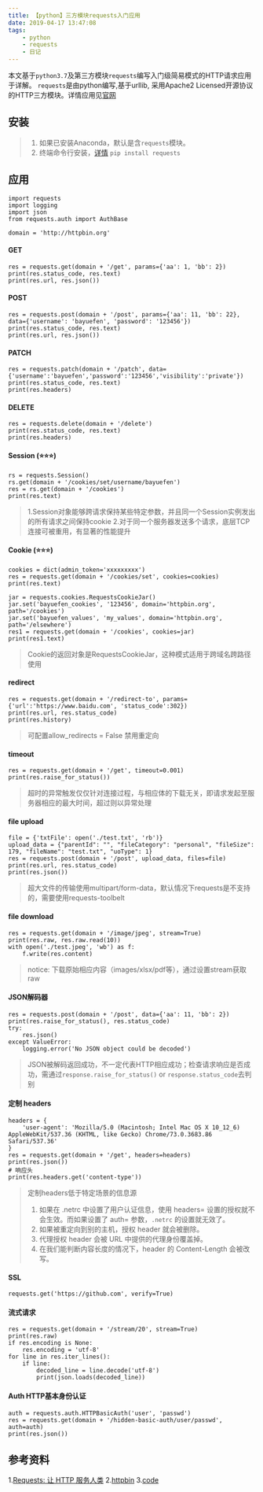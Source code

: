 ```yaml
---
title: 【python】三方模块requests入门应用
date: 2019-04-17 13:47:08
tags:
    - python
    - requests
    - 日记
---
```

本文基于`python3.7`及第三方模块`requests`编写入门级简易模式的HTTP请求应用于详解。
`requests`是由python编写,基于urllib, 采用Apache2 Licensed开源协议的HTTP三方模块。详情应用见[官网](http://docs.python-requests.org/zh_CN/latest/index.html)

<!-- more -->

## 安装
> 1. 如果已安装Anaconda，默认是含`requests`模块。
> 2. 终端命令行安装，[详情](http://docs.python-requests.org/zh_CN/latest/user/install.html#install)
    ````
    pip install requests
    ````
    
## 应用


````
import requests
import logging
import json
from requests.auth import AuthBase

domain = 'http://httpbin.org'
````

#### GET
````
res = requests.get(domain + '/get', params={'aa': 1, 'bb': 2})
print(res.status_code, res.text)
print(res.url, res.json())
````

#### POST
````
res = requests.post(domain + '/post', params={'aa': 11, 'bb': 22}, data={'username': 'bayuefen', 'password': '123456'})
print(res.status_code, res.text)
print(res.url, res.json())
````

#### PATCH
````
res = requests.patch(domain + '/patch', data={'username':'bayuefen','password':'123456','visibility':'private'})
print(res.status_code, res.text)
print(res.headers)
````

#### DELETE
````
res = requests.delete(domain + '/delete')
print(res.status_code, res.text)
print(res.headers)
````

#### Session (⭐️⭐️⭐️)
````
rs = requests.Session()
rs.get(domain + '/cookies/set/username/bayuefen')
res = rs.get(domain + '/cookies')
print(res.text)
````
> 1.Session对象能够跨请求保持某些特定参数，并且同一个Session实例发出的所有请求之间保持cookie
> 2.对于同一个服务器发送多个请求，底层TCP连接可被重用，有显著的性能提升

#### Cookie  (⭐️⭐️⭐️)
````
cookies = dict(admin_token='xxxxxxxxx')
res = requests.get(domain + '/cookies/set', cookies=cookies)
print(res.text)
````

````
jar = requests.cookies.RequestsCookieJar()
jar.set('bayuefen_cookies', '123456', domain='httpbin.org', path='/cookies')
jar.set('bayuefen_values', 'my_values', domain='httpbin.org', path='/elsewhere')
res1 = requests.get(domain + '/cookies', cookies=jar)
print(res1.text)
````
> Cookie的返回对象是RequestsCookieJar，这种模式适用于跨域名跨路径使用

#### redirect
````
res = requests.get(domain + '/redirect-to', params={'url':'https://www.baidu.com', 'status_code':302})
print(res.url, res.status_code)
print(res.history)
````
> 可配置allow_redirects = False 禁用重定向

#### timeout
````
res = requests.get(domain + '/get', timeout=0.001)
print(res.raise_for_status())
````
> 超时的异常触发仅仅针对连接过程，与相应体的下载无关，即请求发起至服务器相应的最大时间，超过则以异常处理

#### file upload
````
file = {'txtFile': open('./test.txt', 'rb')}
upload_data = {"parentId": "", "fileCategory": "personal", "fileSize": 179, "fileName": "test.txt", "uoType": 1}
res = requests.post(domain + '/post', upload_data, files=file)
print(res.url, res.status_code)
print(res.json())
````
> 超大文件的传输使用multipart/form-data，默认情况下requests是不支持的，需要使用requests-toolbelt


#### file download
````
res = requests.get(domain + '/image/jpeg', stream=True)
print(res.raw, res.raw.read(10))
with open('./test.jpeg', 'wb') as f:
    f.write(res.content)
````
> notice: 下载原始相应内容（images/xlsx/pdf等），通过设置stream获取raw
#### JSON解码器
````
res = requests.post(domain + '/post', data={'aa': 11, 'bb': 2})
print(res.raise_for_status(), res.status_code)
try:
    res.json()
except ValueError:
    logging.error('No JSON object could be decoded')
````
> JSON被解码返回成功，不一定代表HTTP相应成功；检查请求响应是否成功，需通过`response.raise_for_status()` or `response.status_code`去判别


#### 定制 headers
````
headers = {
    'user-agent': 'Mozilla/5.0 (Macintosh; Intel Mac OS X 10_12_6) AppleWebKit/537.36 (KHTML, like Gecko) Chrome/73.0.3683.86 Safari/537.36'
}
res = requests.get(domain + '/get', headers=headers)
print(res.json())
# 响应头
print(res.headers.get('content-type'))
````
> 定制headers低于特定场景的信息源
> 1. 如果在 .netrc 中设置了用户认证信息，使用 headers= 设置的授权就不会生效。而如果设置了 auth= 参数，``.netrc`` 的设置就无效了。
> 2. 如果被重定向到别的主机，授权 header 就会被删除。
> 3. 代理授权 header 会被 URL 中提供的代理身份覆盖掉。
> 4. 在我们能判断内容长度的情况下，header 的 Content-Length 会被改写。

#### SSL
````
requests.get('https://github.com', verify=True)
````

#### 流式请求
````
res = requests.get(domain + '/stream/20', stream=True)
print(res.raw)
if res.encoding is None:
    res.encoding = 'utf-8'
for line in res.iter_lines():
    if line:
        decoded_line = line.decode('utf-8')
        print(json.loads(decoded_line))
````

#### Auth HTTP基本身份认证
````
auth = requests.auth.HTTPBasicAuth('user', 'passwd')
res = requests.get(domain + '/hidden-basic-auth/user/passwd', auth=auth)
print(res.json())
````

## 参考资料
1.[Requests: 让 HTTP 服务人类](http://docs.python-requests.org/zh_CN/latest/index.html#)
2.[httpbin](http://httpbin.org/)
3.[code](https://github.com/bayuefen/demos/blob/master/requestDemo/test.py)